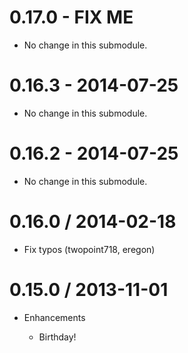# 0.17.0 - FIX ME

* No change in this submodule.

# 0.16.3 - 2014-07-25

* No change in this submodule.

# 0.16.2 - 2014-07-25

* No change in this submodule.

# 0.16.0 / 2014-02-18

* Fix typos (twopoint718, eregon)

# 0.15.0 / 2013-11-01

* Enhancements

  * Birthday!
